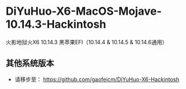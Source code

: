 # DiYuHuo-X6-MacOS-Mojave-10.14.3-Hackintosh

火影地狱火X6 10.14.3 黑苹果EFI（10.14.4 & 10.14.5 & 10.14.6通用）

## 其他系统版本
* 请移步至： https://github.com/gaofeicm/DiYuHuo-X6-Hackintosh
